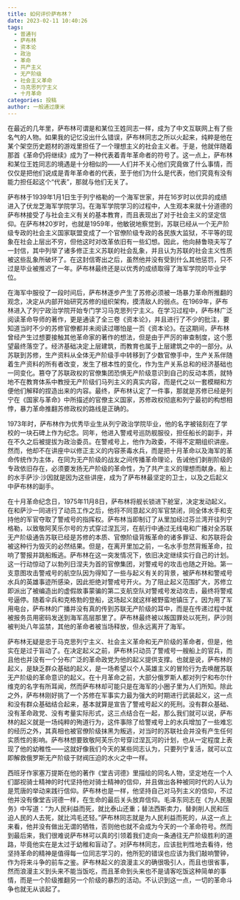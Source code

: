 ```yaml
---
title: 如何评价萨布林？
date: 2023-02-11 10:40:26
tags: 
  - 普通刊
  - 萨布林
  - 资本论
  - 政治
  - 革命
  - 共产主义
  - 无产阶级
  - 社会主义革命
  - 马克思列宁主义
  - 十月革命
categories: 投稿
author: 一般通过康米
---
```


​	在最近的几年里，萨布林可谓是和某位王姓同志一样，成为了中文互联网上有了些名气的人物。如果我的记忆没出什么错误，萨布林同志之所以火起来，纯粹是他在某个架空历史题材的游戏里担任了一个理想主义的社会主义者。于是，他就伴随着那首《革命仍将继续》成为了一种代表着青年革命者的符号了。这一点上，萨布林和某位王姓同志的境遇是十分相似的——人们并不关心他们究竟做了什么事情，而仅仅是把他们说成是青年革命者的代表，至于他们为什么是代表，他们究竟有没有能力担任起这个“代表”，那就与他们无关了。

​	萨布林于1939年1月1日生于列宁格勒的一个海军世家，并在16岁时以优异的成绩进入了伏龙芝海军学院学习。在海军学院学习的过程中，人生观本来就十分道德的萨布林接受了与社会主义有关的基本教育，而且表现出了对于社会主义的坚定信仰。在萨布林20岁时，也就是1959年，他敏锐地察觉到，苏联已经从一个无产阶级专政的社会主义国家联盟变成了一个官僚阶级专政的各民族大监狱，不平等的现象在社会上层出不穷，但他这时对改革依旧有一些幻想。因此，他向赫鲁晓夫写了一封信，其中列举了诸多修正主义苏联的社会乱象，并且认为苏联的社会主义性质被这些乱象所破坏了。在这封信寄出之后，虽然他并没有受到什么其他惩罚，只不过是毕业被推迟了一年。萨布林最终还是以优秀的成绩取得了海军学院的毕业学位。

​	在海军中服役了一段时间后，萨布林逐步产生了苏修必须被一场暴力革命所推翻的观念，决定从内部开始研究苏修的组织架构，摸清敌人的弱点。在1969年，萨布林进入了列宁政治学院开始专门学习马克思列宁主义。在学习过程中，萨布林广泛阅读革命导师的著作，更是通读了全三卷《资本论》，并且进行了不少的批注，要知道当时不少的苏修官僚都并未阅读过哪怕是一页《资本论》。在这期间，萨布林曾经产生过想要接触其他革命家的著作的想法，但是由于严厉的审查制度，这个愿望最终落空了。经济基础决定上层建筑，而教育也属于上层建筑之中的一部分。从苏联到苏修，生产资料从全体无产阶级手中转移到了少数官僚手中，生产关系伴随着生产资料的所有者改变，发生了根本性的变化，作为生产关系总和的经济基础也一同变化。篡夺了苏联政权的官僚集团恐惧无产阶级意识到自己的反动本质，就特地不在教育体系中教授无产阶级们马列主义的真实内容，而是代之以一套模糊和方便他们解释的捏造出来的内容。最终，萨布林认定了一件事，那就是苏修已经是列宁在《国家与革命》中所描述的官僚主义国家，苏修政权彻底和列宁最初的构想相悖，暴力革命推翻苏修政权的路线是正确的。

​	1973年时，萨布林作为优秀毕业生从列宁政治学院毕业，他的名字被铭刻在了学校的一块石碑上作为纪念。同年，他进入警戒号巡防舰服役，担任船长的副手，并在不久之后被提拔为政治委员。在警戒号上，他作为政委，不得不定期组织讲座。然而，他却不在讲座中以修正主义的内容荼毒水兵，而是把十月革命以及海军的革命传统作为主体，在同为无产阶级的战友之间传播革命理论，告诫他们剥削阶级的专政依旧存在，必须要发扬无产阶级的革命性，为了共产主义的理想而献身。船上的水手萨沙·沙因就是因为这些讲座，成为了萨布林最坚定的卫士，以及之后起义中萨布林的副手。

​	在十月革命纪念日，1975年11月8日，萨布林将舰长锁进下舱室，决定发动起义。在和萨沙一同进行了动员工作之后，他将不同意起义的军官禁闭，同全体水手和支持他的军官夺取了警戒号的指挥权。萨布林当即制订了从里加经过芬兰湾开往列宁格勒，以致敬阿芙乐尔号的方式穿过涅瓦河，在航行中通过无线电和广播对全苏联无产阶级通告苏联已经是苏修的本质、官僚阶级背叛革命的诸多罪证、和苏联将会被这种行为毁灭的必然结果。但是，在离开里加之前，一名水手忽然背叛革命，拉响了警报并跳船叛逃。萨布林在这一突发情况下，依旧决定继续实行自己的计划。这一行动惊动了以勃列日涅夫为首的官僚集团，对警戒号的攻击也随之开始。第一支意图攻击警戒号的航空队因为得知了一些与起义有关的背景，被萨布林和警戒号水兵的英雄事迹所感染，因此拒绝对警戒号开火。为了阻止起义范围扩大，苏修立即派出了被编造出的虚假故事蒙骗的第二支航空队对警戒号发动攻击，最终将警戒号逼停。随着伞兵和克格勃的登船，这场起义就这样被野蛮地镇压了。因为用了军用电台，萨布林的广播并没有真的传到苏联无产阶级的耳中，而是在传递过程中就被报务员用密码发送到海军高层那里了。萨布林最终被以叛国罪处以死刑，萨沙则被判处八年监禁，其他的革命者被当场释放，但永远离开了海军。

​	萨布林无疑是忠于马克思列宁主义、社会主义革命和无产阶级的革命者，但是，他实在是过于盲动了。在决定起义之前，萨布林只动员了警戒号一艘船上的官兵，而且他也并没有一个分布广泛的革命政党为他的起义提供支撑。也就是说，萨布林的起义，是缺乏群众基础的起义，是一场希望以个人英雄主义的冒险行为去唤醒苏联无产阶级的革命意识的起义。在十月革命之前，大部分俄罗斯人都对列宁和布尔什维克的名字有所耳闻，然而萨布林却可能只是在海军的小圈子里为人们所知。除此之外，萨布林刚好挑了一个苏修在军事实力最为强大的时期进行武装起义，这一点和没有群众基础结合起来，基本就算是宣告了警戒号起义的死刑。没有群众基础、没有革命政党、没有考量实际形式，这三点结合在一起，那么我们就可以说，萨布林的起义就是一场纯粹的殉道行为，这件事除了给警戒号上的水兵增加了一些难忘的经历之外，其真相也被官僚阶级抹黑为叛逃，对当时的苏联社会并没有产生任何实质性的影响。萨布林想要致敬阿芙乐尔号穿过涅瓦河的计划，也从一定程度上表现了他的幼稚性——这就好像我们今天的某些同志认为，只要列宁复活，就可以立即解救俄罗斯无产阶级于财阀压迫的水火之中一样。

​	西班牙作家塞万提斯在他的著作《堂吉诃德》里描绘的同名人物，坚定地在一个人们鄙视骑士精神的时代坚持他对骑士精神的信仰，并且做出各种被同时代的人认为是荒唐的举动来践行信仰。萨布林也是一样，他坚持自己对马列主义的信仰，不过他并没有像堂吉诃德一样，在生命的最后关头放弃信仰。毛泽东同志在《为人民服务》中写道：“为人民利益而死，就比泰山还重；替法西斯卖力，替剥削人民和压迫人民的人去死，就比鸿毛还轻。”萨布林同志就是为人民利益而死的，从这一点上来看，他并没有做出无谓的牺牲，否则他也就不会成为今天的一个革命符号。然而到最后来，我们很难说萨布林可以真的引领着我们走向一条通往无产阶级胜利的道路，毕竟他实在是太过于幼稚和盲动了。对萨布林同志，应该批判性地去看待，他坚持革命的精神是值得每一位同志学习的，他所犯的错误也应该为我们敲响警钟，作为将来斗争的前车之鉴。萨布林起义的浪漫主义的确很吸引人，而且也很省事，然而浪漫主义到头来不能当饭吃，而且革命到头来也不是请客吃饭这种简单的事情，而是一个阶级推翻另一个阶级的暴烈的活动。不认识到这一点，一切的革命斗争也就无从谈起了。
